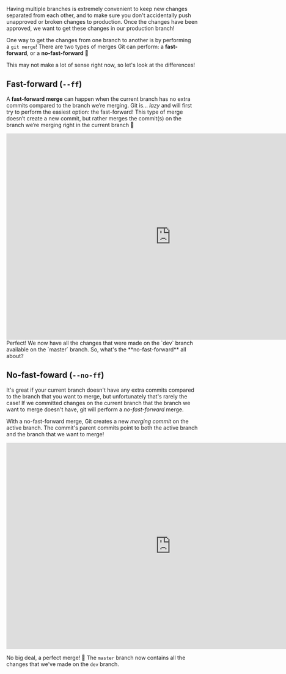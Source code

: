 Having multiple branches is extremely convenient to keep new changes separated from each other, and to make sure you don't accidentally push unapproved or broken changes to production. Once the changes have been approved, we want to get these changes in our production branch!

One way to get the changes from one branch to another is by performing a `git merge`! There are two types of merges Git can perform: a **fast-forward**, or a **no-fast-forward** 🐢

This may not make a lot of sense right now, so let's look at the differences!

## Fast-forward (`--ff`)

A **fast-forward merge** can happen when the current branch has no extra commits compared to the branch we’re merging. Git is... _lazy_ and will first try to perform the easiest option: the fast-forward! This type of merge doesn’t create a new commit, but rather merges the commit(s) on the branch we’re merging right in the current branch 🥳
<iframe border=0 frameborder=0 height=540 width=860 src="https://res.cloudinary.com/practicaldev/image/fetch/s--cT4TSe48--/c_limit%2Cf_auto%2Cfl_progressive%2Cq_66%2Cw_880/https://dev-to-uploads.s3.amazonaws.com/i/894znjv4oo9agqiz4dql.gif"></iframe>
Perfect! We now have all the changes that were made on the `dev` branch available on the `master` branch. So, what's the **no-fast-forward** all about?

## No-fast-foward (`--no-ff`)

It's great if your current branch doesn't have any extra commits compared to the branch that you want to merge, but unfortunately that's rarely the case! If we committed changes on the current branch that the branch we want to merge doesn't have, git will perform a _no-fast-forward_ merge.

With a no-fast-forward merge, Git creates a new _merging commit_ on the active branch. The commit's parent commits point to both the active branch and the branch that we want to merge!
<iframe border=0 frameborder=0 height=540 width=860 src="https://res.cloudinary.com/practicaldev/image/fetch/s--zRZ0x2Vc--/c_limit%2Cf_auto%2Cfl_progressive%2Cq_66%2Cw_880/https://dev-to-uploads.s3.amazonaws.com/i/rf1o2b6eduboqwkigg3w.gif"></iframe>

No big deal, a perfect merge! 🎉 The `master` branch now contains all the changes that we've made on the `dev` branch.